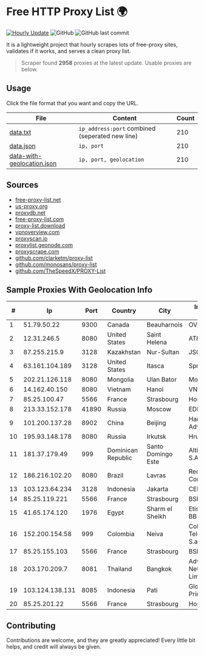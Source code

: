 
# Free HTTP Proxy List 🌍

[![Hourly Update](https://github.com/mertguvencli/http-proxy-list/actions/workflows/main.yml/badge.svg?branch=main)](https://github.com/mertguvencli/http-proxy-list/actions/workflows/main.yml)
![GitHub](https://img.shields.io/github/license/mertguvencli/http-proxy-list)
![GitHub last commit](https://img.shields.io/github/last-commit/mertguvencli/http-proxy-list)

It is a lightweight project that hourly scrapes lots of free-proxy sites, validates if it works, and serves a clean proxy list.


> Scraper found **2958** proxies at the latest update. Usable proxies are below.

## Usage

Click the file format that you want and copy the URL.


|File|Content|Count|
|----|-------|-----|
|[data.txt](https://raw.githubusercontent.com/mertguvencli/http-proxy-list/main/proxy-list/data.txt)|`ip_address:port` combined (seperated new line)|210|
|[data.json](https://raw.githubusercontent.com/mertguvencli/http-proxy-list/main/proxy-list/data.json)|`ip, port`|210|
|[data-with-geolocation.json](https://raw.githubusercontent.com/mertguvencli/http-proxy-list/main/proxy-list/data-with-geolocation.json)|`ip, port, geolocation`|210|

## Sources

* [free-proxy-list.net](https://free-proxy-list.net)
* [us-proxy.org](https://www.us-proxy.org)
* [proxydb.net](http://proxydb.net)
* [free-proxy-list.com](https://free-proxy-list.com/?page=&port=&type%5B%5D=http&type%5B%5D=https&up_time=0&search=Search)
* [proxy-list.download](https://www.proxy-list.download/HTTP)
* [vpnoverview.com](https://vpnoverview.com/privacy/anonymous-browsing/free-proxy-servers)
* [proxyscan.io](https://www.proxyscan.io)
* [proxylist.geonode.com](https://proxylist.geonode.com/api/proxy-list?limit=300&page=1&sort_by=lastChecked&sort_type=desc&protocols=http,https)
* [proxyscrape.com](https://api.proxyscrape.com/v2/?request=displayproxies&protocol=http&timeout=10000&country=all&ssl=all&anonymity=all)
* [github.com/clarketm/proxy-list](https://raw.githubusercontent.com/clarketm/proxy-list/master/proxy-list-raw.txt)
* [github.com/monosans/proxy-list](https://raw.githubusercontent.com/monosans/proxy-list/main/proxies/http.txt)
* [github.com/TheSpeedX/PROXY-List](https://raw.githubusercontent.com/TheSpeedX/PROXY-List/master/http.txt)


## Sample Proxies With Geolocation Info

|#|Ip|Port|Country|City|Internet Service Provider|
|-|--|----|-------|----|-------------------------|
|1|51.79.50.22|9300|Canada|Beauharnois|OVH SAS|
|2|12.31.246.5|8080|United States|Saint Helena|AT&T Services, Inc.|
|3|87.255.215.9|3128|Kazakhstan|Nur-Sultan|JSC Transtelecom|
|4|63.161.104.189|3128|United States|Itasca|Sprint|
|5|202.21.126.118|8080|Mongolia|Ulan Bator|Mobinet LLC|
|6|14.162.40.150|8080|Vietnam|Hanoi|VNPT-VNNIC|
|7|85.25.100.47|5566|France|Strasbourg|Host Europe GmbH|
|8|213.33.152.178|41890|Russia|Moscow|EDN Sovintel|
|9|101.200.137.28|8902|China|Beijing|Hangzhou Alibaba Advertising Co|
|10|195.93.148.178|8080|Russia|Irkutsk|Hrustalny Telecom|
|11|181.37.179.49|999|Dominican Republic|Santo Domingo Este|Altice Dominicana S.A.|
|12|186.216.102.20|8080|Brazil|Lavras|Rede Brasileira de Comunicacao S/A|
|13|103.123.64.234|3128|Indonesia|Jakarta|CEPATNET|
|14|85.25.119.221|5566|France|Strasbourg|BSB-SERVICE|
|15|41.65.174.120|1976|Egypt|Sharm el Sheikh|Etisalat Misr Mobile BB|
|16|152.200.154.58|999|Colombia|Neiva|Colombia Telecomunicaciones S.a. ESP|
|17|85.25.155.103|5566|France|Strasbourg|BSB-SERVICE|
|18|203.170.209.7|8081|Thailand|Bangkok|Advanced Wireless Network Company Limited|
|19|103.124.138.131|8085|Indonesia|Pati|Global Media Data Prima|
|20|85.25.201.22|5566|France|Strasbourg|Host Europe GmbH|



## Contributing

Contributions are welcome, and they are greatly appreciated! Every
little bit helps, and credit will always be given.

